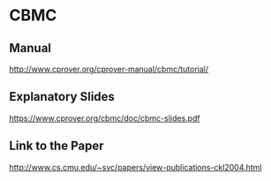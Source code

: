 # CBMC

## Manual

<http://www.cprover.org/cprover-manual/cbmc/tutorial/>

## Explanatory Slides
<https://www.cprover.org/cbmc/doc/cbmc-slides.pdf>

## Link to the Paper
<http://www.cs.cmu.edu/~svc/papers/view-publications-ckl2004.html>

